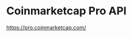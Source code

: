 # Coinmarketcap Pro API 
https://pro.coinmarketcap.com/

<!-- This is the only resource on this host which is served without CORS headers
https://cors-anywhere.herokuapp.com/

Generate a private key for SSL (HTTPS)
https://medium.freecodecamp.org/how-to-get-https-working-on-your-local-development-environment-in-5-minutes-7af615770eec -->
